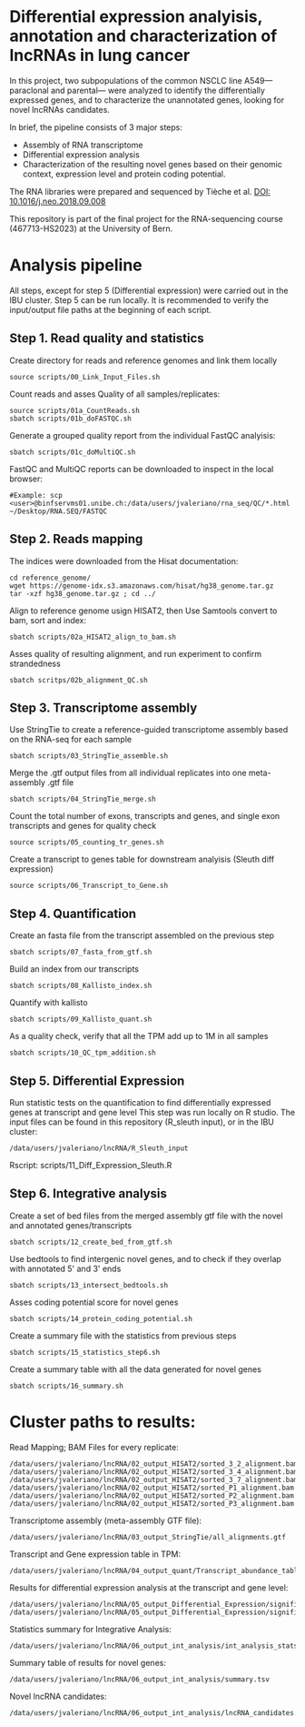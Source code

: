 # Differential expression analyisis, annotation and characterization of lncRNAs in lung cancer
In this project, two subpopulations of the common NSCLC line A549—paraclonal and parental— were analyzed to identify the differentially expressed genes, and to characterize the unannotated genes, looking for novel lncRNAs candidates. 

In brief, the pipeline consists of 3 major steps: 
- Assembly of RNA transcriptome
- Differential expression analysis
- Characterization of the resulting novel genes based on their genomic context, expression level and protein coding potential. 

The RNA libraries were prepared and sequenced by Tièche et al. [DOI: 10.1016/j.neo.2018.09.008](https://data.mendeley.com/datasets/s8gn3b9xt9/1)

This repository is part of the final project for the RNA-sequencing course (467713-HS2023) at the University of Bern. 

# Analysis pipeline
All steps, except for step 5 (Differential expression) were carried out in the IBU cluster. Step 5 can be run locally. 
It is recommended to verify the input/output file paths at the beginning of each script. 

## Step 1. Read quality and statistics
Create directory for reads and reference genomes and link them locally

	source scripts/00_Link_Input_Files.sh
Count reads and asses Quality of all samples/replicates:

	source scripts/01a_CountReads.sh
 	sbatch scripts/01b_doFASTQC.sh
Generate a grouped quality report from the individual FastQC analyisis:
	
 	sbatch scripts/01c_doMultiQC.sh
 
FastQC and MultiQC reports can be downloaded to inspect in the local browser:

	#Example: scp <user>@binfservms01.unibe.ch:/data/users/jvaleriano/rna_seq/QC/*.html ~/Desktop/RNA.SEQ/FASTQC

## Step 2. Reads mapping
The indices were downloaded from the Hisat documentation: 

 	cd reference_genome/
	wget https://genome-idx.s3.amazonaws.com/hisat/hg38_genome.tar.gz 
	tar -xzf hg38_genome.tar.gz ; cd ../

Align to reference genome usign HISAT2, then Use Samtools convert to bam, sort and index:
	
 	sbatch scripts/02a_HISAT2_align_to_bam.sh
Asses quality of resulting alignment, and run experiment to confirm strandedness
	
 	sbatch scritps/02b_alignment_QC.sh

## Step 3. Transcriptome assembly
Use StringTie to create a reference-guided transcriptome assembly based on the RNA-seq for each sample
	
 	sbatch scripts/03_StringTie_assemble.sh

Merge the .gtf output files from all individual replicates into one meta-assembly .gtf file

	sbatch scripts/04_StringTie_merge.sh

Count the total number of exons, transcripts and genes, and single exon transcripts and genes for quality check 

	source scripts/05_counting_tr_genes.sh 

Create a transcript to genes table for downstream analyisis (Sleuth diff expression)

	source scripts/06_Transcript_to_Gene.sh

## Step 4. Quantification
Create an fasta file from the transcript assembled on the previous step

	sbatch scripts/07_fasta_from_gtf.sh

Build an index from our transcripts

	sbatch scripts/08_Kallisto_index.sh

Quantify with kallisto 

	sbatch scripts/09_Kallisto_quant.sh

As a quality check, verify that all the TPM add up to 1M in all samples

	sbatch scripts/10_QC_tpm_addition.sh

## Step 5. Differential Expression
Run statistic tests on the quantification to find differentially expressed genes at transcript and gene level
This step was run locally on R studio. The input files can be found in this repository (R_sleuth input), or in the IBU cluster:

 	/data/users/jvaleriano/lncRNA/R_Sleuth_input
	
 Rscript: scripts/11_Diff_Expression_Sleuth.R

## Step 6. Integrative analysis 
Create a set of bed files from the merged assembly gtf file with the novel and annotated genes/transcripts

	sbatch scripts/12_create_bed_from_gtf.sh
Use bedtools to find intergenic novel genes, and to check if they overlap with annotated 5' and 3' ends
	
 	sbatch scripts/13_intersect_bedtools.sh
Asses coding potential score for novel genes
	
 	sbatch scripts/14_protein_coding_potential.sh

Create a summary file with the statistics from previous steps 
	
 	sbatch scripts/15_statistics_step6.sh
Create a summary table with all the data generated for novel genes

	sbatch scripts/16_summary.sh


# Cluster paths to results: 

Read Mapping; BAM Files for every replicate:

	/data/users/jvaleriano/lncRNA/02_output_HISAT2/sorted_3_2_alignment.bam
	/data/users/jvaleriano/lncRNA/02_output_HISAT2/sorted_3_4_alignment.bam
	/data/users/jvaleriano/lncRNA/02_output_HISAT2/sorted_3_7_alignment.bam
	/data/users/jvaleriano/lncRNA/02_output_HISAT2/sorted_P1_alignment.bam
	/data/users/jvaleriano/lncRNA/02_output_HISAT2/sorted_P2_alignment.bam
	/data/users/jvaleriano/lncRNA/02_output_HISAT2/sorted_P3_alignment.bam

Transcriptome assembly (meta-assembly GTF file):

	/data/users/jvaleriano/lncRNA/03_output_StringTie/all_alignments.gtf

Transcript and Gene expression table in TPM:

	/data/users/jvaleriano/lncRNA/04_output_quant/Transcript_abundance_table.csv

Results for differential expression analysis at the transcript and gene level: 

	/data/users/jvaleriano/lncRNA/05_output_Differential_Expression/significant_tl.csv
	/data/users/jvaleriano/lncRNA/05_output_Differential_Expression/significant_gl.csv

Statistics summary for Integrative Analysis:

	/data/users/jvaleriano/lncRNA/06_output_int_analysis/int_analysis_stats.txt

Summary table of results for novel genes:	

	/data/users/jvaleriano/lncRNA/06_output_int_analysis/summary.tsv

Novel lncRNA candidates:	

	/data/users/jvaleriano/lncRNA/06_output_int_analysis/lncRNA_candidates.tsv

